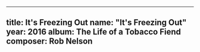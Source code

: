 
---
title: It's Freezing Out
name: "It's Freezing Out"
year:  2016
album: The Life of a Tobacco Fiend
composer: Rob Nelson
---
